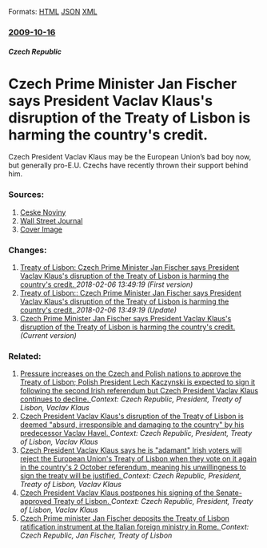 
Formats: [HTML](/news/2009/10/16/czech-prime-minister-jan-fischer-says-president-va-clav-klaus-s-disruption-of-the-treaty-of-lisbon-is-harming-the-country-s-credit.html)  [JSON](/news/2009/10/16/czech-prime-minister-jan-fischer-says-president-va-clav-klaus-s-disruption-of-the-treaty-of-lisbon-is-harming-the-country-s-credit.json)  [XML](/news/2009/10/16/czech-prime-minister-jan-fischer-says-president-va-clav-klaus-s-disruption-of-the-treaty-of-lisbon-is-harming-the-country-s-credit.xml)  

### [2009-10-16](/news/2009/10/16/index.md)

##### Czech Republic
#  Czech Prime Minister Jan Fischer says President Vaclav Klaus's disruption of the Treaty of Lisbon is harming the country's credit. 

Czech President Vaclav Klaus may be the European Union’s bad boy now, but generally pro-E.U. Czechs have recently thrown their support behind him.


### Sources:

1. [Ceske Noviny](http://www.ceskenoviny.cz/news/zpravy/klaus-s-pledge-to-sign-treaty-might-be-enough-for-czech-govt/403079)
2. [Wall Street Journal](http://blogs.wsj.com/new-europe/2009/10/16/bad-european-or-good-head-of-state-klaus-has-support/)
2. [Cover Image](http://s.wsj.net/blogs/img/WSJ_Logo_BlackBackground_1200x630social)

### Changes:

1. [ Treaty of Lisbon: Czech Prime Minister Jan Fischer says President Vaclav Klaus's disruption of the Treaty of Lisbon is harming the country's credit. ](/news/2009/10/16/treaty-of-lisbon-p-czech-prime-minister-jan-fischer-says-president-va-clav-klaus-s-disruption-of-the-treaty-of-lisbon-is-harming-the-countr.md) _2018-02-06 13:49:19 (First version)_
2. [ Treaty of Lisbon:: Czech Prime Minister Jan Fischer says President Vaclav Klaus's disruption of the Treaty of Lisbon is harming the country's credit. ](/news/2009/10/16/treaty-of-lisbon-czech-prime-minister-jan-fischer-says-president-va-clav-klaus-s-disruption-of-the-treaty-of-lisbon-is-harming-the-countr.md) _2018-02-06 13:49:19 (Update)_
2. [ Czech Prime Minister Jan Fischer says President Vaclav Klaus's disruption of the Treaty of Lisbon is harming the country's credit. ](/news/2009/10/16/czech-prime-minister-jan-fischer-says-president-va-clav-klaus-s-disruption-of-the-treaty-of-lisbon-is-harming-the-country-s-credit.md) _(Current version)_

### Related:

1. [ Pressure increases on the Czech and Polish nations to approve the Treaty of Lisbon; Polish President Lech Kaczynski is expected to sign it following the second Irish referendum but Czech President Vaclav Klaus continues to decline. ](/news/2009/10/4/pressure-increases-on-the-czech-and-polish-nations-to-approve-the-treaty-of-lisbon-polish-president-lech-kaczyaski-is-expected-to-sign-it.md) _Context: Czech Republic, President, Treaty of Lisbon, Vaclav Klaus_
2. [ Czech President Vaclav Klaus's disruption of the Treaty of Lisbon is deemed "absurd, irresponsible and damaging to the country" by his predecessor Vaclav Havel. ](/news/2009/10/15/czech-president-va-clav-klaus-s-disruption-of-the-treaty-of-lisbon-is-deemed-absurd-irresponsible-and-damaging-to-the-country-by-his-pre.md) _Context: Czech Republic, President, Treaty of Lisbon, Vaclav Klaus_
3. [ Czech President Vaclav Klaus says he is "adamant" Irish voters will reject the European Union's Treaty of Lisbon when they vote on it again in the country's 2 October referendum, meaning his unwillingness to sign the treaty will be justified. ](/news/2009/09/24/czech-president-va-clav-klaus-says-he-is-adamant-irish-voters-will-reject-the-european-union-s-treaty-of-lisbon-when-they-vote-on-it-agai.md) _Context: Czech Republic, President, Treaty of Lisbon, Vaclav Klaus_
4. [ Czech President Vaclav Klaus postpones his signing of the Senate-approved Treaty of Lisbon. ](/news/2009/05/6/czech-president-va-clav-klaus-postpones-his-signing-of-the-senate-approved-treaty-of-lisbon.md) _Context: Czech Republic, President, Treaty of Lisbon, Vaclav Klaus_
5. [ Czech Prime minister Jan Fischer deposits the Treaty of Lisbon ratification instrument at the Italian foreign ministry in Rome. ](/news/2009/11/13/czech-prime-minister-jan-fischer-deposits-the-treaty-of-lisbon-ratification-instrument-at-the-italian-foreign-ministry-in-rome.md) _Context: Czech Republic, Jan Fischer, Treaty of Lisbon_
